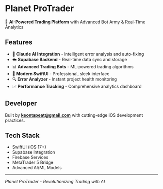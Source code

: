# Planet ProTrader

🚀 **AI-Powered Trading Platform** with Advanced Bot Army & Real-Time Analytics

## Features
- 🤖 **Claude AI Integration** - Intelligent error analysis and auto-fixing
- ☁️ **Supabase Backend** - Real-time data sync and storage  
- 📊 **Advanced Trading Bots** - ML-powered trading algorithms
- 📱 **Modern SwiftUI** - Professional, sleek interface
- 🔍 **Error Analyzer** - Instant project health monitoring
- 📈 **Performance Tracking** - Comprehensive analytics dashboard

## Developer
Built by **keontapeat@gmail.com** with cutting-edge iOS development practices.

## Tech Stack
- SwiftUI (iOS 17+)
- Supabase Integration
- Firebase Services
- MetaTrader 5 Bridge
- Advanced AI/ML Models

---
*Planet ProTrader - Revolutionizing Trading with AI*
